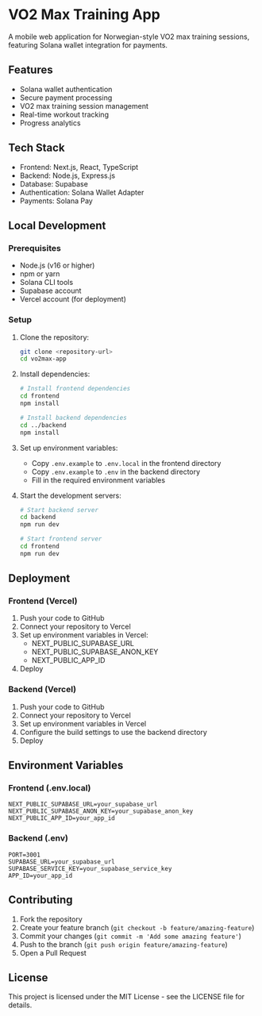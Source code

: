 # VO2 Max Training App

A mobile web application for Norwegian-style VO2 max training sessions, featuring Solana wallet integration for payments.

## Features

- Solana wallet authentication
- Secure payment processing
- VO2 max training session management
- Real-time workout tracking
- Progress analytics

## Tech Stack

- Frontend: Next.js, React, TypeScript
- Backend: Node.js, Express.js
- Database: Supabase
- Authentication: Solana Wallet Adapter
- Payments: Solana Pay

## Local Development

### Prerequisites

- Node.js (v16 or higher)
- npm or yarn
- Solana CLI tools
- Supabase account
- Vercel account (for deployment)

### Setup

1. Clone the repository:
   ```bash
   git clone <repository-url>
   cd vo2max-app
   ```

2. Install dependencies:
   ```bash
   # Install frontend dependencies
   cd frontend
   npm install

   # Install backend dependencies
   cd ../backend
   npm install
   ```

3. Set up environment variables:
   - Copy `.env.example` to `.env.local` in the frontend directory
   - Copy `.env.example` to `.env` in the backend directory
   - Fill in the required environment variables

4. Start the development servers:
   ```bash
   # Start backend server
   cd backend
   npm run dev

   # Start frontend server
   cd frontend
   npm run dev
   ```

## Deployment

### Frontend (Vercel)

1. Push your code to GitHub
2. Connect your repository to Vercel
3. Set up environment variables in Vercel:
   - NEXT_PUBLIC_SUPABASE_URL
   - NEXT_PUBLIC_SUPABASE_ANON_KEY
   - NEXT_PUBLIC_APP_ID
4. Deploy

### Backend (Vercel)

1. Push your code to GitHub
2. Connect your repository to Vercel
3. Set up environment variables in Vercel
4. Configure the build settings to use the backend directory
5. Deploy

## Environment Variables

### Frontend (.env.local)
```
NEXT_PUBLIC_SUPABASE_URL=your_supabase_url
NEXT_PUBLIC_SUPABASE_ANON_KEY=your_supabase_anon_key
NEXT_PUBLIC_APP_ID=your_app_id
```

### Backend (.env)
```
PORT=3001
SUPABASE_URL=your_supabase_url
SUPABASE_SERVICE_KEY=your_supabase_service_key
APP_ID=your_app_id
```

## Contributing

1. Fork the repository
2. Create your feature branch (`git checkout -b feature/amazing-feature`)
3. Commit your changes (`git commit -m 'Add some amazing feature'`)
4. Push to the branch (`git push origin feature/amazing-feature`)
5. Open a Pull Request

## License

This project is licensed under the MIT License - see the LICENSE file for details. 